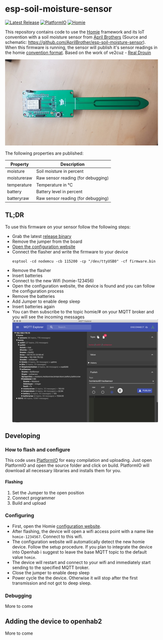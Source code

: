 # esp-soil-moisture-sensor
[![Latest Release](https://img.shields.io/badge/release-v1.0.1-yellow.svg?style=flat-square)](https://github.com/MoJo2600/esp-soil-moisture-sensor/releases) [![PlatformIO](https://img.shields.io/badge/Powered-PlatformIO-blue.png)](https://platformio.org/lib/show/555/Homie) [![Homie](https://img.shields.io/badge/Powered-Homie-red.svg)](https://github.com/homieiot/homie-esp8266)

This repository contains code to use the [Homie](https://homieiot.github.io/homie-esp8266/docs/develop-v3/quickstart/what-is-it/) framework and its IoT convention with a soil moisture sensor from [April Brothers](https://wiki.aprbrother.com/en/ESP_Soil_Moisture_Sensor.html) (Source and schematic: https://github.com/AprilBrother/esp-soil-moisture-sensor). When this firmware is running, the sensor will publish it's sensor readings in the homie [convention format](https://homieiot.github.io/specification/spec-core-v2_0_1/). Based on the work of ve2cuz - [Real Drouin](https://www.qsl.net/v/ve2cuz//garden/)

![Soil Moisture Sensor](doc/sensor.jpg)

The following properties are published:

|Property      | Description               |
|---           |---                        |
|moisture      | Soil moisture in percent |
|moistureraw   | Raw sensor reading (for debugging)  |
|temperature   | Temperature in °C |
|battery       | Battery level in percent |
|batteryraw    | Raw sensor reading (for debugging) |

## TL;DR

To use this firmware on your sensor follow the following steps:

* Grab the latest [release binary](https://github.com/MoJo2600/esp-soil-moisture-sensor/releases)
* Remove the jumper from the board
* [Open the configuration website](http://setup.homie-esp8266.marvinroger.fr/)
* Connect the flasher and write the firmware to your device
   ```
   esptool -cd nodemcu -cb 115200 -cp "/dev/ttyUSB0" -cf firmware.bin
   ```
* Remove the flasher
* Insert batteries
* Connect to the new Wifi (homie-123456)
* Open the configuration website, the device is found and you can follow the configuration process
* Remove the batteries
* Add Jumper to enable deep sleep
* Insert batteries again
* You can then subscribe to the topic homie/# on your MQTT broker and you will see the incoming messages
![MQTTExplorer](doc/MQTT.png)

## Developing

### How to flash and configure
This code uses [PlatformIO](https://platformio.org/) for easy compilation and uploading. Just open PlatformIO and open the source folder and click on build. PlatformIO will download all necessary libraries and installs them for you.

#### Flashing

1. Set the Jumper to the open position
2. Connect programmer
3. Build and upload

### Configuring

* First, open the Homie [configuration website](http://setup.homie-esp8266.marvinroger.fr/). 
* After flashing, the device will open a wifi access point with a name like `homie-1234567`. Connect to this wifi.
* The configuration website will automatically detect the new homie device. Follow the setup procedure. If you plan to integrate the device into Openhab i suggest to leave the base MQTT topic to the default value `homie`.
* The device will restart and connect to your wifi and immediately start sending to the specified MQTT broker.
* Close the jumper to enable deep sleep
* Power cycle the the device. Otherwise it will stop after the first transmission and not got to deep sleep.

### Debugging

More to come

## Adding the device to openhab2

More to come
